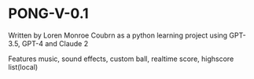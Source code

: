 # PONG-V-0.1



<p> Written by Loren Monroe Coubrn as a python learning project using GPT-3.5, GPT-4 and Claude 2 </p>


Features music, sound effects, custom ball, realtime score, highscore list(local)
